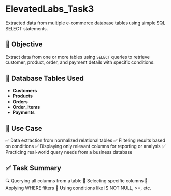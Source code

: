 # ElevatedLabs_Task3
Extracted data from multiple e-commerce database tables using simple SQL SELECT statements.

## 🎯 Objective

Extract data from one or more tables using `SELECT` queries to retrieve customer, product, order, and payment details with specific conditions.

## 🧱 Database Tables Used

- **Customers**
- **Products**
- **Orders**
- **Order_Items**
- **Payments**

## 📌 Use Case
✅ Data extraction from normalized relational tables
✅ Filtering results based on conditions
✅ Displaying only relevant columns for reporting or analysis
✅ Practicing real-world query needs from a business database

## ✅ Task Summary
🔍 Querying all columns from a table
🎯 Selecting specific columns
📑 Applying WHERE filters
🔢 Using conditions like IS NOT NULL, >=, etc.
